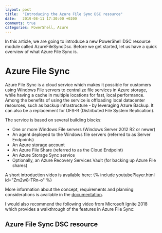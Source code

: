 ```yaml
---
layout: post
title:  "Introducing the Azure File Sync DSC resource"
date:   2019-08-11 17:30:00 +0200
comments: true
categories: PowerShell, Azure
---
```


In this article, we are going to introduce a new PowerShell DSC resource module called AzureFileSyncDsc. Before we get started, let us have a quick overview of what Azure File Sync is.

# Azure File Sync

Azure File Sync is a cloud service which makes it possible for customers using Windows File servers to centralize file services in Azure storage, while having a cache in multiple locations for fast, local performance. Among the benefits of using the service is offloading local datacenter resources, such as backup infrastructure - by leveraging Azure Backup. It can also be a replacement for DFS-R (Distributed File System Replication).

The service is based on several building blocks:

- One or more Windows File servers (Windows Server 2012 R2 or newer)
- An agent deployed to the Windows file servers (referred to as Server Endpoints)
- An Azure storage account
- An Azure File Share (referred to as the Cloud Endpoint)
- An Azure Storage Sync service
- Optionally, an Azure Recovery Services Vault (for backing up Azure File shares)

A short introduction video is available here:
{% include youtubePlayer.html id="Zm2w8-TRn-o" %}

More information about the concept, requirements and planning considerations is available in the [documentation](https://docs.microsoft.com/en-us/azure/storage/files/storage-sync-files-planning).

I would also recommend the following video from Microsoft Ignite 2018 which provides a walkthrough of the features in Azure File Sync:

## Azure File Sync DSC resource
